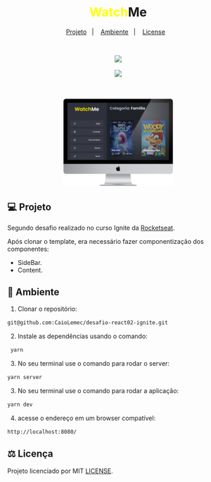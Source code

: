 <h1 align="center">
    <strong style="color: yellow">Watch</strong><strong>Me</strong>
</h1>

<p align="center">
  <a href="#-projeto">Projeto</a>&nbsp;&nbsp;&nbsp;|&nbsp;&nbsp;&nbsp;
  <a href="#-ambiente">Ambiente</a>&nbsp;&nbsp;&nbsp;|&nbsp;&nbsp;&nbsp;
  <a href="#%EF%B8%8F-licença">License</a>&nbsp;&nbsp;&nbsp;
</p>
<br>

<p align="center">
  <img src="https://img.shields.io/static/v1?label=react&message=Biblioteca&color=blue&style=for-the-badge&logo=REACT"/> 
</p>
<p align="center">
    <img src="https://img.shields.io/static/v1?label=LICENSE&message=MIT&color=blue&style=for-the-badge&logo=docusign"/> 
</p>


<br>

<p align="center">
 <img alt="mockup" src="./public/Watch-me.png" width="50%">
</p>

## 💻 Projeto

Segundo desafio realizado no curso Ignite da [Rocketseat](https://rocketseat.com.br/).

Após clonar o template, era necessário fazer componentização dos componentes:

- SideBar.
- Content.

## 📝 Ambiente

1. Clonar o repositório:

```bash
git@github.com:CaioLemec/desafio-react02-ignite.git
```

2. Instale as dependências usando o comando:

```bash
 yarn
```

3. No seu terminal use o comando para rodar o server:

```bash
yarn server
```

3. No seu terminal use o comando para rodar a aplicação:

```bash
yarn dev
```

4. acesse o endereço em um browser compatível:

```bash
http://localhost:8080/
```

## ⚖️ Licença

Projeto licenciado por MIT [LICENSE](./LICENSE).
